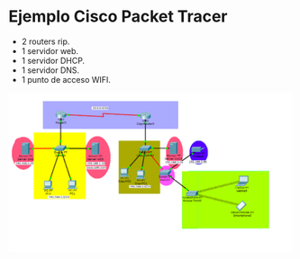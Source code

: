 # Ejemplo Cisco Packet Tracer

- 2 routers rip.  
- 1 servidor web.  
- 1 servidor DHCP.  
- 1 servidor DNS.  
- 1 punto de acceso WIFI.  


![imagen](pt2.png)

